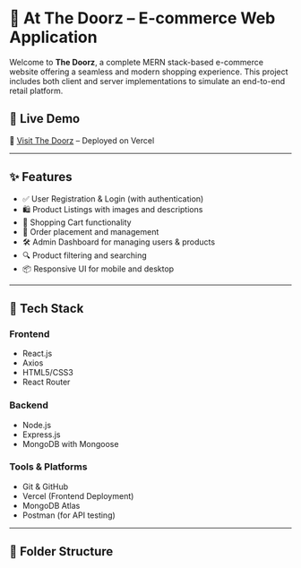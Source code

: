 # 🛒 At The Doorz – E-commerce Web Application

Welcome to **The Doorz**, a complete MERN stack-based e-commerce website offering a seamless and modern shopping experience. This project includes both client and server implementations to simulate an end-to-end retail platform.

## 📌 Live Demo

🔗 [Visit The Doorz](https://ecomapp-frontend.vercel.app/) – Deployed on Vercel

---

## ✨ Features

- ✅ User Registration & Login (with authentication)
- 🛍️ Product Listings with images and descriptions
- 🛒 Shopping Cart functionality
- 🧾 Order placement and management
- 🛠️ Admin Dashboard for managing users & products
- 🔍 Product filtering and searching
- 📦 Responsive UI for mobile and desktop

---

## 🧰 Tech Stack

### Frontend
- React.js
- Axios
- HTML5/CSS3
- React Router

### Backend
- Node.js
- Express.js
- MongoDB with Mongoose

### Tools & Platforms
- Git & GitHub
- Vercel (Frontend Deployment)
- MongoDB Atlas
- Postman (for API testing)

---

## 📁 Folder Structure

